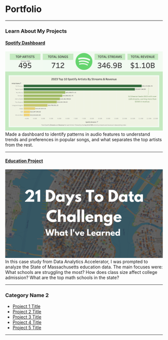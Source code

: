 # Portfolio

---

### Learn About My Projects

#### [Spotify Dashboard](https://public.tableau.com/app/profile/akeem.mcneil/viz/SpotlightonSpotify/SpotifyDashboard?publish=yes)
[<img src="images/spotify_dashboard.png?raw=true"/>](https://www.linkedin.com/pulse/what-i-learned-21-days-data-avery-smith)
Made a dashboard to identify patterns in audio features
to understand trends and preferences in popular songs,
and what separates the top artists from the rest. 

---
#### [Education Project](https://www.linkedin.com/pulse/massachusetts-education-analysis-samantha-paul/)
[<img src="images/21 Days To Data Challenge What I've Learned Cover.png?raw=true"/>](https://www.linkedin.com/pulse/what-i-learned-21-days-data-avery-smith)
In this case study from Data Analytics Accelerator, I was prompted to analyze the State of Massachusetts education data. The main focuses were:
What schools are struggling the most?
How does class size affect college admission?
What are the top math schools in the state? 

---

### Category Name 2

- [Project 1 Title](http://example.com/)
- [Project 2 Title](http://example.com/)
- [Project 3 Title](http://example.com/)
- [Project 4 Title](http://example.com/)
- [Project 5 Title](http://example.com/)

---




